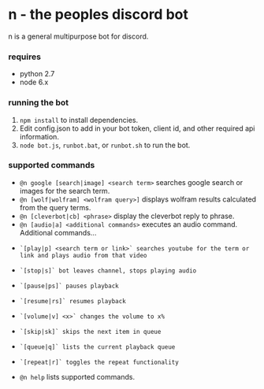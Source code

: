 # n - the peoples discord bot

n is a general multipurpose bot for discord.

### requires
- python 2.7
- node 6.x

### running the bot
1. `npm install` to install dependencies.
2. Edit config.json to add in your bot token, client id, and other required api information.
3. `node bot.js`, `runbot.bat`, or `runbot.sh` to run the bot.


### supported commands
- `@n google [search|image] <search term>` searches google search or images for the search term.
- `@n [wolf|wolfram] <wolfram query>]` displays wolfram results calculated from the query terms.
- `@n [cleverbot|cb] <phrase>` display the cleverbot reply to phrase.
- `@n [audio|a] <additional commands>` executes an audio command. Additional commands...
-     `[play|p] <search term or link>` searches youtube for the term or link and plays audio from that video
-     `[stop|s]` bot leaves channel, stops playing audio
-     `[pause|ps]` pauses playback
-     `[resume|rs]` resumes playback
-     `[volume|v] <x>` changes the volume to x%
-     `[skip|sk]` skips the next item in queue
-     `[queue|q]` lists the current playback queue
-     `[repeat|r]` toggles the repeat functionality

- `@n help` lists supported commands.
